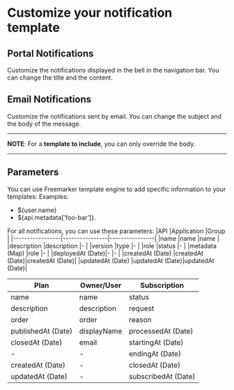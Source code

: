 # Customize your notification template

## Portal Notifications

Customize the notifications displayed in the bell in the navigation bar. You can change the title and the content.

## Email Notifications

Customize the notifications sent by email. You can change the subject and the body of the message.

---

**NOTE**: For a **template to include**, you can only override the body.

---

## Parameters

You can use Freemarker template engine to add specific information to your templates:
Examples:

- ${user.name}
- ${api.metadata['foo-bar']}.

For all notifications, you can use these parameters:
|API |Application |Group |
|-----------------|----------------|----------------|
|name |name |name |
|description |description |- |
|version |type |- |
|role |status |- |
|metadata (Map) |role |- |
|deployedAt (Date)|- |- |
|createdAt (Date) |createdAt (Date)|createdAt (Date)|
|updatedAt (Date) |updatedAt (Date)|updatedAt (Date)|

| Plan               | Owner/User  | Subscription        |
| ------------------ | ----------- | ------------------- |
| name               | name        | status              |
| description        | description | request             |
| order              | order       | reason              |
| publishedAt (Date) | displayName | processedAt (Date)  |
| closedAt (Date)    | email       | startingAt (Date)   |
| -                  | -           | endingAt (Date)     |
| createdAt (Date)   | -           | closedAt (Date)     |
| updatedAt (Date)   | -           | subscribedAt (Date) |
